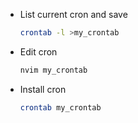 - List current cron and save
  ```sh
  crontab -l >my_crontab
  ```
- Edit cron
  ```sh
  nvim my_crontab
  ```
- Install cron
  ```sh
  crontab my_crontab
  ```
